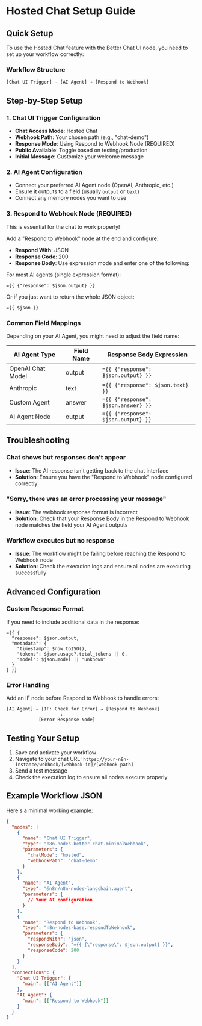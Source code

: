# Hosted Chat Setup Guide

## Quick Setup

To use the Hosted Chat feature with the Better Chat UI node, you need to set up your workflow correctly:

### Workflow Structure
```
[Chat UI Trigger] → [AI Agent] → [Respond to Webhook]
```

## Step-by-Step Setup

### 1. Chat UI Trigger Configuration
- **Chat Access Mode**: Hosted Chat
- **Webhook Path**: Your chosen path (e.g., "chat-demo")
- **Response Mode**: Using Respond to Webhook Node (REQUIRED)
- **Public Available**: Toggle based on testing/production
- **Initial Message**: Customize your welcome message

### 2. AI Agent Configuration
- Connect your preferred AI Agent node (OpenAI, Anthropic, etc.)
- Ensure it outputs to a field (usually `output` or `text`)
- Connect any memory nodes you want to use

### 3. Respond to Webhook Node (REQUIRED)
This is essential for the chat to work properly!

Add a "Respond to Webhook" node at the end and configure:

- **Respond With**: JSON
- **Response Code**: 200
- **Response Body**: Use expression mode and enter one of the following:

For most AI agents (single expression format):
```
={{ {"response": $json.output} }}
```

Or if you just want to return the whole JSON object:
```
={{ $json }}
```

### Common Field Mappings

Depending on your AI Agent, you might need to adjust the field name:

| AI Agent Type | Field Name | Response Body Expression |
|--------------|------------|-------------------------|
| OpenAI Chat Model | output | `={{ {"response": $json.output} }}` |
| Anthropic | text | `={{ {"response": $json.text} }}` |
| Custom Agent | answer | `={{ {"response": $json.answer} }}` |
| AI Agent Node | output | `={{ {"response": $json.output} }}` |

## Troubleshooting

### Chat shows but responses don't appear
- **Issue**: The AI response isn't getting back to the chat interface
- **Solution**: Ensure you have the "Respond to Webhook" node configured correctly

### "Sorry, there was an error processing your message"
- **Issue**: The webhook response format is incorrect
- **Solution**: Check that your Response Body in the Respond to Webhook node matches the field your AI Agent outputs

### Workflow executes but no response
- **Issue**: The workflow might be failing before reaching the Respond to Webhook node
- **Solution**: Check the execution logs and ensure all nodes are executing successfully

## Advanced Configuration

### Custom Response Format
If you need to include additional data in the response:

```
={{ {
  "response": $json.output,
  "metadata": {
    "timestamp": $now.toISO(),
    "tokens": $json.usage?.total_tokens || 0,
    "model": $json.model || "unknown"
  }
} }}
```

### Error Handling
Add an IF node before Respond to Webhook to handle errors:

```
[AI Agent] → [IF: Check for Error] → [Respond to Webhook]
                    ↓
            [Error Response Node]
```

## Testing Your Setup

1. Save and activate your workflow
2. Navigate to your chat URL: `https://your-n8n-instance/webhook/[webhook-id]/[webhook-path]`
3. Send a test message
4. Check the execution log to ensure all nodes execute properly

## Example Workflow JSON

Here's a minimal working example:

```json
{
  "nodes": [
    {
      "name": "Chat UI Trigger",
      "type": "n8n-nodes-better-chat.minimalWebhook",
      "parameters": {
        "chatMode": "hosted",
        "webhookPath": "chat-demo"
      }
    },
    {
      "name": "AI Agent",
      "type": "@n8n/n8n-nodes-langchain.agent",
      "parameters": {
        // Your AI configuration
      }
    },
    {
      "name": "Respond to Webhook",
      "type": "n8n-nodes-base.respondToWebhook",
      "parameters": {
        "respondWith": "json",
        "responseBody": "={{ {\"response\": $json.output} }}",
        "responseCode": 200
      }
    }
  ],
  "connections": {
    "Chat UI Trigger": {
      "main": [["AI Agent"]]
    },
    "AI Agent": {
      "main": [["Respond to Webhook"]]
    }
  }
}
```
